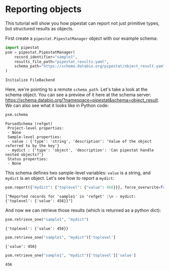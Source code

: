 # Reporting objects

This tutorial will show you how pipestat can report not just primitive types, but structured results as objects.

First create a `pipestat.PipestatManager` object with our example schema:



```python
import pipestat
psm = pipestat.PipestatManager(
    record_identifier="sample1",
    results_file_path="pipestat_results.yaml",
    schema_path="https://schema.databio.org/pipestat/object_result.yaml",
)
```

    Initialize FileBackend


Here, we're pointing to a remote `schema_path`. Let's take a look at the schema object. You can see a preview of it here at the schema server: <https://schema.databio.org/?namespace=pipestat&schema=object_result>. We can also see what it looks like in Python code:


```python
psm.schema
```




    ParsedSchema (refget)
     Project-level properties:
     - None
     Sample-level properties:
     - value : {'type': 'string', 'description': 'Value of the object referred to by the key'}
     - mydict : {'type': 'object', 'description': 'Can pipestat handle nested objects?'}
     Status properties:
     - None



This schema defines two sample-level variables: `value` is a string, and `mydict` is an object. Let's see how to report a `mydict`:


```python
psm.report({"mydict": {"toplevel": {"value": 456}}}, force_overwrite=True)
```




    ["Reported records for 'sample1' in 'refget' :\n - mydict: {'toplevel': {'value': 456}}"]



And now we can retrieve those results (which is returned as a python dict):


```python
psm.retrieve_one("sample1", "mydict")
```




    {'toplevel': {'value': 456}}




```python
psm.retrieve_one("sample1", "mydict")['toplevel']
```




    {'value': 456}




```python
psm.retrieve_one("sample1", "mydict")['toplevel']['value']
```




    456

